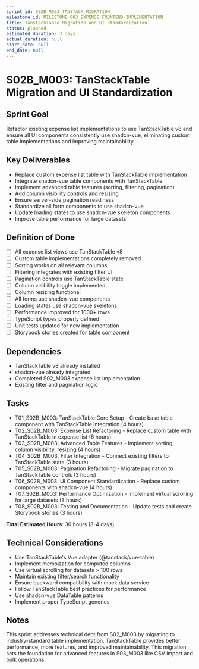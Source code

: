 ```yaml
---
sprint_id: S02B_M003_TANSTACK_MIGRATION
milestone_id: MILESTONE_003_EXPENSE_FRONTEND_IMPLEMENTATION
title: TanStackTable Migration and UI Standardization
status: planned
estimated_duration: 3 days
actual_duration: null
start_date: null
end_date: null
---
```


# S02B_M003: TanStackTable Migration and UI Standardization

## Sprint Goal
Refactor existing expense list implementations to use TanStackTable v8 and ensure all UI components consistently use shadcn-vue, eliminating custom table implementations and improving maintainability.

## Key Deliverables
- Replace custom expense list table with TanStackTable implementation
- Integrate shadcn-vue table components with TanStackTable
- Implement advanced table features (sorting, filtering, pagination)
- Add column visibility controls and resizing
- Ensure server-side pagination readiness
- Standardize all form components to use shadcn-vue
- Update loading states to use shadcn-vue skeleton components
- Improve table performance for large datasets

## Definition of Done
- [ ] All expense list views use TanStackTable v8
- [ ] Custom table implementations completely removed
- [ ] Sorting works on all relevant columns
- [ ] Filtering integrates with existing filter UI
- [ ] Pagination controls use TanStackTable state
- [ ] Column visibility toggle implemented
- [ ] Column resizing functional
- [ ] All forms use shadcn-vue components
- [ ] Loading states use shadcn-vue skeletons
- [ ] Performance improved for 1000+ rows
- [ ] TypeScript types properly defined
- [ ] Unit tests updated for new implementation
- [ ] Storybook stories created for table component

## Dependencies
- TanStackTable v8 already installed
- shadcn-vue already integrated
- Completed S02_M003 expense list implementation
- Existing filter and pagination logic

## Tasks
- T01_S02B_M003: TanStackTable Core Setup - Create base table component with TanStackTable integration (4 hours)
- T02_S02B_M003: Expense List Refactoring - Replace custom table with TanStackTable in expense list (6 hours)
- T03_S02B_M003: Advanced Table Features - Implement sorting, column visibility, resizing (4 hours)
- T04_S02B_M003: Filter Integration - Connect existing filters to TanStackTable state (3 hours)
- T05_S02B_M003: Pagination Refactoring - Migrate pagination to TanStackTable controls (3 hours)
- T06_S02B_M003: UI Component Standardization - Replace custom components with shadcn-vue (4 hours)
- T07_S02B_M003: Performance Optimization - Implement virtual scrolling for large datasets (3 hours)
- T08_S02B_M003: Testing and Documentation - Update tests and create Storybook stories (3 hours)

**Total Estimated Hours**: 30 hours (3-4 days)

## Technical Considerations
- Use TanStackTable's Vue adapter (@tanstack/vue-table)
- Implement memoization for computed columns
- Use virtual scrolling for datasets > 100 rows
- Maintain existing filter/search functionality
- Ensure backward compatibility with mock data service
- Follow TanStackTable best practices for performance
- Use shadcn-vue DataTable patterns
- Implement proper TypeScript generics

## Notes
This sprint addresses technical debt from S02_M003 by migrating to industry-standard table implementation. TanStackTable provides better performance, more features, and improved maintainability. This migration sets the foundation for advanced features in S03_M003 like CSV import and bulk operations.